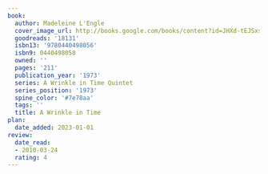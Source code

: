 ```yaml
---
book:
  author: Madeleine L'Engle
  cover_image_url: http://books.google.com/books/content?id=JHXd-tEJSxsC&printsec=frontcover&img=1&zoom=1&source=gbs_api
  goodreads: '18131'
  isbn13: '9780440498056'
  isbn9: 0440498058
  owned: ''
  pages: '211'
  publication_year: '1973'
  series: A Wrinkle in Time Quintet
  series_position: '1973'
  spine_color: '#7e78aa'
  tags: ''
  title: A Wrinkle in Time
plan:
  date_added: 2023-01-01
review:
  date_read:
  - 2010-03-24
  rating: 4
---
```

